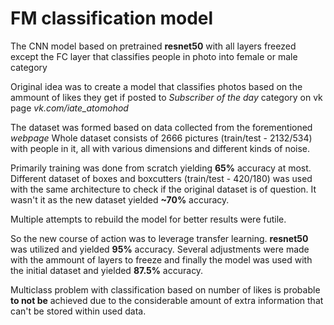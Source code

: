 # FM classification model 

The CNN model based on pretrained **resnet50** with all layers freezed
except the FC layer that classifies people in photo into female or male category 

Original idea was to create a model that classifies photos based on the ammount of likes they get
if posted to *Subscriber of the day* category on vk page *vk.com/iate_atomohod*

The dataset was formed based on data collected from the forementioned *webpage*
Whole dataset consists of 2666 pictures (train/test - 2132/534) with people in it, all with various dimensions and different kinds of noise.

Primarily training was done from scratch yielding **65%** accuracy at most. 
Different dataset of boxes and boxcutters (train/test - 420/180) was used with the same architecture 
to check if the original dataset is of question.
It wasn't it as the new dataset yielded **~70%** accuracy.

Multiple attempts to rebuild the model for better results were futile.

So the new course of action was to leverage transfer learning. **resnet50** was utilized and yielded **95%** accuracy.
Several adjustments were made with the ammount of layers to freeze and finally the model was used with 
the initial dataset and yielded **87.5%** accuracy.

Multiclass problem with classification based on number of likes is probable **to not be** achieved 
due to the considerable amount of extra information that can't be stored within used data.
